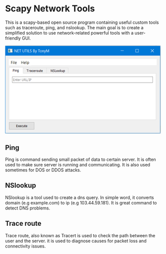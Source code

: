 # Scapy Network Tools
This is a scapy-based open source program containing useful custom tools such as traceroute, ping, and nslookup. The main goal is to create a simplified solution to use network-related powerful tools with a user-friendly GUI.

![Screenshot from scapy-based project containing tools such as ping, nslookup, tracert, etc'](https://github.com/11tonytony11/Scapy-Network-Tools/blob/master/screenshot.PNG)

## Ping
Ping is command sending small packet of data to certain server. It is often used to make sure server is running and communicating. It is also used sometimes for DOS or DDOS attacks.

## NSlookup
NSlookup is a tool used to create a dns query. In simple word, it converts domain (e.g example.com) to ip (e.g 103.44.59.181). It is great command to detect DNS problems.

## Trace route
Trace route, also known as Tracert is used to check the path between the user and the server. it is used to diagnose causes for packet loss and connectivity issues.
